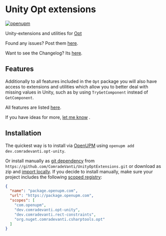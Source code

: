 ﻿# Unity Opt extensions

[![openupm](https://img.shields.io/npm/v/dev.comradevanti.opt-unity?label=openupm&registry_uri=https://package.openupm.com)](https://openupm.com/packages/dev.comradevanti.opt-unity/)

Unity-extensions and utilities
for [Opt](https://www.nuget.org/packages/ComradeVanti.CSharpTools.Opt/2.3.0)

Found any issues? Post
them [here](https://github.com/ComradeVanti/UnityOptExtensions/issues/new/choose).

Want to see the Changelog? Its [here](./CHANGELOG.md).

## Features

Additionally to all features included in the `Opt` package you will also have
access to extensions and utilities which allow you to better deal with
missing values in Unity, such as by using `TryGetComponent` instead
of `GetComponent`.

All features are listed [here](./Documentation~/Features.md).

If you have ideas for
more, [let me know](https://github.com/ComradeVanti/UnityOptExtensions/issues/new?assignees=&labels=enhancement&template=unity-api-suggestion--.md&title=)
.

## Installation

The quickest way is to install via [OpenUPM](https://openupm.com)
using `openupm add dev.comradevanti.opt-unity`.

Or install manually
as [git dependency](https://docs.unity3d.com/Manual/upm-ui-giturl.html)
from `https://github.com/ComradeVanti/UnityOptExtensions.git` or download as zip
and [import locally](https://docs.unity3d.com/Manual/upm-ui-local.html). If you
decide to install manually, make sure your project includes the
following [scoped registry](https://docs.unity3d.com/Manual/upm-scoped.html):

```json
{
  "name": "package.openupm.com",
  "url": "https://package.openupm.com",
  "scopes": [
    "com.openupm",
    "dev.comradevanti.opt-unity",
    "dev.comradevanti.rect-constraints",
    "org.nuget.comradevanti.csharptools.opt"
  ]
}
```